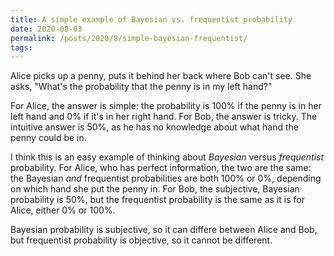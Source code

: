 ```yaml
---
title: A simple example of Bayesian vs. frequentist probability
date: 2020-08-03
permalink: /posts/2020/8/simple-bayesian-frequentist/
tags:
---
```


Alice picks up a penny, puts it behind her back where Bob can't see. She asks, "What's the probability that the penny is in my left hand?"

For Alice, the answer is simple: the probability is 100% if the penny is in her left hand and 0% if it's in her right hand. For Bob, the answer is tricky. The intuitive answer is 50%, as he has no knowledge about what hand the penny could be in.

I think this is an easy example of thinking about *Bayesian* versus *frequentist* probability. For Alice, who has perfect information, the two are the same: the Bayesian *and* frequentist probabilities are both 100% or 0%, depending on which hand she put the penny in. For Bob, the subjective, Bayesian probability is 50%, but the frequentist probability is the same as it is for Alice, either 0% or 100%.

Bayesian probability is subjective, so it can differe between Alice and Bob, but frequentist probability is objective, so it cannot be different.
